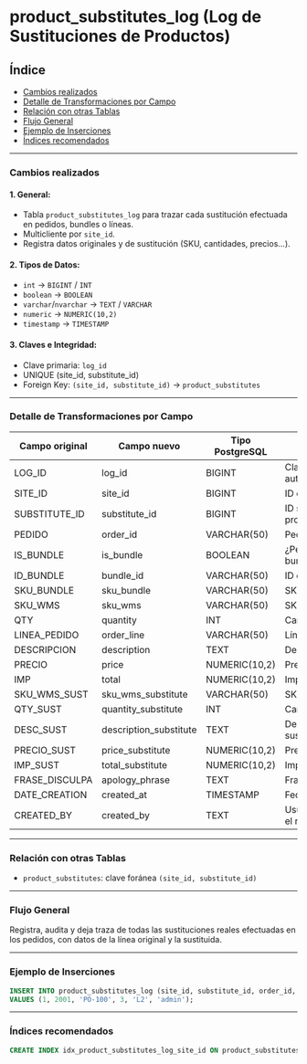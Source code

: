 # product_substitutes_log (Log de Sustituciones de Productos)

## Índice

* [Cambios realizados](#cambios-realizados)
* [Detalle de Transformaciones por Campo](#detalle-de-transformaciones-por-campo)
* [Relación con otras Tablas](#relación-con-otras-tablas)
* [Flujo General](#flujo-general)
* [Ejemplo de Inserciones](#ejemplo-de-inserciones)
* [Índices recomendados](#índices-recomendados)

---

### Cambios realizados

#### 1. General:

* Tabla `product_substitutes_log` para trazar cada sustitución efectuada en pedidos, bundles o líneas.
* Multicliente por `site_id`.
* Registra datos originales y de sustitución (SKU, cantidades, precios...).

#### 2. Tipos de Datos:

* `int` → `BIGINT` / `INT`
* `boolean` → `BOOLEAN`
* `varchar`/`nvarchar` → `TEXT` / `VARCHAR`
* `numeric` → `NUMERIC(10,2)`
* `timestamp` → `TIMESTAMP`

#### 3. Claves e Integridad:

* Clave primaria: `log_id`
* UNIQUE (site_id, substitute_id)
* Foreign Key: `(site_id, substitute_id)` → `product_substitutes`

---

### Detalle de Transformaciones por Campo

| Campo original  | Campo nuevo             | Tipo PostgreSQL | Comentario                                 |
| --------------- | ----------------------- | --------------- | ------------------------------------------ |
| LOG_ID          | log_id                  | BIGINT          | Clave primaria autonumérica                |
| SITE_ID         | site_id                 | BIGINT          | ID del sitio                               |
| SUBSTITUTE_ID   | substitute_id           | BIGINT          | ID sustitución (FK a product_substitutes)  |
| PEDIDO          | order_id                | VARCHAR(50)     | Pedido asociado                            |
| IS_BUNDLE       | is_bundle               | BOOLEAN         | ¿Pertenece a un bundle?                    |
| ID_BUNDLE       | bundle_id               | VARCHAR(50)     | ID del bundle                              |
| SKU_BUNDLE      | sku_bundle              | VARCHAR(50)     | SKU del bundle                             |
| SKU_WMS         | sku_wms                 | VARCHAR(50)     | SKU WMS original                           |
| QTY             | quantity                | INT             | Cantidad original                          |
| LINEA_PEDIDO    | order_line              | VARCHAR(50)     | Línea de pedido                            |
| DESCRIPCION     | description             | TEXT            | Descripción original                       |
| PRECIO          | price                   | NUMERIC(10,2)   | Precio original                            |
| IMP             | total                   | NUMERIC(10,2)   | Importe original                           |
| SKU_WMS_SUST    | sku_wms_substitute      | VARCHAR(50)     | SKU WMS sustituto                          |
| QTY_SUST        | quantity_substitute     | INT             | Cantidad sustituida                        |
| DESC_SUST       | description_substitute  | TEXT            | Descripción del sustituto                  |
| PRECIO_SUST     | price_substitute        | NUMERIC(10,2)   | Precio del sustituto                       |
| IMP_SUST        | total_substitute        | NUMERIC(10,2)   | Importe del sustituto                      |
| FRASE_DISCULPA  | apology_phrase          | TEXT            | Frase de disculpa                          |
| DATE_CREATION   | created_at              | TIMESTAMP       | Fecha de registro                          |
| CREATED_BY      | created_by              | TEXT            | Usuario que realiza el registro            |

---

### Relación con otras Tablas

* `product_substitutes`: clave foránea `(site_id, substitute_id)`

---

### Flujo General

Registra, audita y deja traza de todas las sustituciones reales efectuadas en los pedidos, con datos de la línea original y la sustituida.

---

### Ejemplo de Inserciones

```sql
INSERT INTO product_substitutes_log (site_id, substitute_id, order_id, quantity, order_line, created_by)
VALUES (1, 2001, 'PO-100', 3, 'L2', 'admin');
```

---

### Índices recomendados

```sql
CREATE INDEX idx_product_substitutes_log_site_id ON product_substitutes_log (site_id, substitute_id);
```
